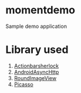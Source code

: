 momentdemo
==========
Sample demo application


Library used
============
1. [Actionbarsherlock](https://github.com/JakeWharton/ActionBarSherlock)
2. [AndroidAsyncHttp](https://github.com/loopj/android-async-http)
3. [RoundImageView](https://github.com/vinc3m1/RoundedImageView)
4. [Picasso](https://github.com/square/picasso)
